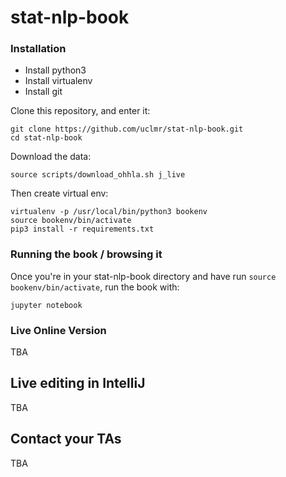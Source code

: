 # stat-nlp-book

### Installation

* Install python3
* Install virtualenv
* Install git

Clone this repository, and enter it:
    
    git clone https://github.com/uclmr/stat-nlp-book.git
    cd stat-nlp-book
    
Download the data:

    source scripts/download_ohhla.sh j_live

Then create virtual env:
    
    virtualenv -p /usr/local/bin/python3 bookenv
    source bookenv/bin/activate
    pip3 install -r requirements.txt

### Running the book / browsing it

Once you're in your stat-nlp-book directory and have run `source bookenv/bin/activate`, run the book with:

    jupyter notebook

### Live Online Version

TBA


## Live editing in IntelliJ

TBA

## Contact your TAs

TBA
